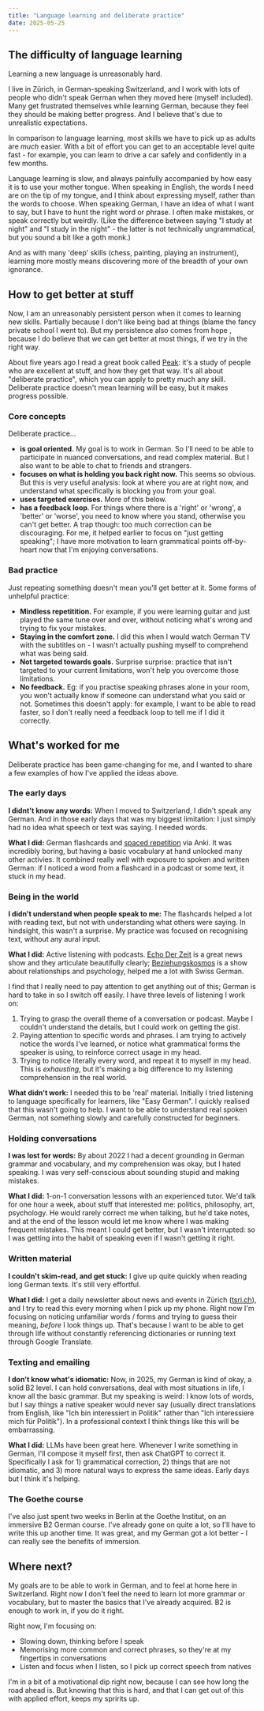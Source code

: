 ```yaml
---
title: "Language learning and deliberate practice"
date: 2025-05-25
---
```


## The difficulty of language learning

Learning a new language is unreasonably hard.

I live in Zürich, in German-speaking Switzerland, and I work with lots of people who didn't speak German when they moved here (myself included). Many get frustrated themselves while learning German, because they feel they should be making better progress. And I believe that's due to unrealistic expectations.

In comparison to language learning, most skills we have to pick up as adults are _much_ easier. With a bit of effort you can get to an acceptable level quite fast - for example, you can learn to drive a car safely and confidently in a few months.

Language learning is slow, and always painfully accompanied by how easy it is to use your mother tongue. When speaking in English, the words I need are on the tip of my tongue, and I think about expressing myself, rather than the words to choose. When speaking German, I have an idea of what I want to say, but I have to hunt the right word or phrase. I often make mistakes, or speak correctly but weirdly. (Like the difference between saying "I study at night" and "I study in the night" - the latter is not technically ungrammatical, but you sound a bit like a goth monk.)

And as with many 'deep' skills (chess, painting, playing an instrument), learning more mostly means discovering more of the breadth of your own ignorance.

## How to get better at stuff

Now, I am an unreasonably persistent person when it comes to learning new skills. Partially because I don't like being bad at things (blame the fancy private school I went to). But my persistence also comes from hope , because I do believe that we can get better at most things, if we try in the right way.

About five years ago I read a great book called [Peak](https://www.samuelthomasdavies.com/book-summaries/psychology/peak/): it's a study of people who are excellent at stuff, and how they get that way. It's all about "deliberate practice", which you can apply to pretty much any skill. Deliberate practice doesn't mean learning will be easy, but it makes progress possible.

### Core concepts

Deliberate practice...

- **is goal oriented.** My goal is to work in German. So I'll need to be able to participate in nuanced conversations, and read complex material. But I also want to be able to chat to friends and strangers.
- **focuses on what is holding you back right now.** This seems so obvious. But this is very useful analysis: look at where you are at right now, and understand what specifically is blocking you from your goal.
- **uses targeted exercises.** More of this below.
- **has a feedback loop**. For things where there is a 'right' or 'wrong', a 'better' or 'worse', you need to know where you stand, otherwise you can't get better. A trap though: too much correction can be discouraging. For me, it helped earlier to focus on "just getting speaking"; I have more motivation to learn grammatical points off-by-heart now that I'm enjoying conversations.

### Bad practice

Just repeating something doesn't mean you'll get better at it. Some forms of unhelpful practice:

- **Mindless repetitition.** For example, if you were learning guitar and just played the same tune over and over, without noticing what's wrong and trying to fix your mistakes.
- **Staying in the comfort zone.** I did this when I would watch German TV with the subtitles on - I wasn't actually pushing myself to comprehend what was being said.
- **Not targeted towards goals.** Surprise surprise: practice that isn't targeted to your current limitations, won't help you overcome those limitations.
- **No feedback.** Eg: if you practise speaking phrases alone in your room, you won't actually know if someone can understand what you said or not.  Sometimes this doesn't apply: for example, I want to be able to read faster, so I don't really need a feedback loop to tell me if I did it correctly.

## What's worked for me

Deliberate practice has been game-changing for me, and I wanted to share a few examples of how I've applied the ideas above.

### The early days

**I didnt't know any words:** When I moved to Switzerland, I didn't speak any German. And in those early days that was my biggest limitation: I just simply had no idea what speech or text was saying. I needed words.

**What I did:** German flashcards and [spaced repetition](https://en.wikipedia.org/wiki/Spaced_repetition) via Anki. It was incredibly boring, but having a basic vocabulary at hand unlocked many other activies. It combined really well with  exposure to spoken and written German: if I noticed a word from a flashcard in a podcast or some text, it stuck in my head.

### Being in the world

**I didn't understand when people speak to me:** The flashcards helped a lot with reading text, but not with understanding what others were saying. In hindsight, this wasn't a surprise. My practice was focused on recognising text, without any aural input. 

**What I did:** Active listening with podcasts. [Echo Der Zeit](https://www.srf.ch/audio/echo-der-zeit) is a great news show and they articulate beautifully clearly; [Beziehungskosmos](https://www.beziehungskosmos.com/) is a show about relationships and psychology, helped me a lot with Swiss German.

I find that I really need to pay attention to get anything out of this; German is hard to take in so I switch off easily. I have three levels of listening I work on:

1. Trying to grasp the overall theme of a conversation or podcast. Maybe I couldn't understand the details, but I could work on getting the gist.
2. Paying attention to specific words and phrases. I am trying to actively notice the words I've learned, or notice what grammatical forms the speaker is using, to reinforce correct usage in my head.
3. Trying to notice literally every word, and repeat it to myself in my head. This is _exhausting_, but it's making a big difference to my listening comprehension in the real world.

**What didn't work:** I needed this to be 'real' material. Initially I tried listening to language specifically for learners, like "Easy German". I quickly realised that this wasn't going to help. I want to be able to understand real spoken German, not something slowly and carefully constructed for beginners.

### Holding conversations

**I was lost for words:** By about 2022 I had a decent grounding in German grammar and vocabulary, and my comprehension was okay, but I hated speaking. I was very self-conscious about sounding stupid and making mistakes.

**What I did:** 1-on-1 conversation lessons with an experienced tutor. We'd talk for one hour a week, about stuff that interested me: politics, philosophy, art, psychology. He would rarely correct me when talking, but he'd take notes, and at the end of the lesson would let me know where I was making frequent mistakes. This meant I could get better, but I wasn't interrupted: so I was getting into the habit of speaking even if I wasn't getting it right.

### Written material

**I couldn't skim-read, and get stuck:** I give up quite quickly when reading long German texts. It's still very effortful.

**What I did:** I get a daily newsletter about news and events in Zürich ([tsri.ch](https://tsri.ch/)), and I try to read this every morning when I pick up my phone. Right now I'm focusing on noticing unfamiliar words / forms and trying to guess their meaning, _before_ I look things up. That's because I want to be able to get through life without constantly referencing dictionaries or running text through Google Translate.

### Texting and emailing

**I don't know what's idiomatic:** Now, in 2025, my German is kind of okay, a solid B2 level. I can hold conversations, deal with most situations in life, I know all the basic grammar. But my speaking is weird: I know lots of words, but I say things a native speaker would never say (usually direct translations from English, like "Ich bin interessiert in Politik" rather than "Ich interessiere mich für Politik"). In a professional context I think things like this will be embarrassing.

**What I did:** LLMs have been great here. Whenever I write something in German, I'll compose it myself first, then ask ChatGPT to correct it. Specifically I ask for 1) grammatical correction, 2) things that are not idiomatic, and 3) more natural ways to express the same ideas. Early days but I think it's helping.

### The Goethe course

I've also just spent two weeks in Berlin at the Goethe Institut, on an immersive B2 German course. I've already gone on quite a lot, so I'll have to write this up another time. It was great, and my German got a lot better - I can really see the benefits of immersion.

## Where next?

My goals are to be able to work in German, and to feel at home here in Switzerland. Right now I don't feel the need to learn lot more grammar or vocabulary, but to master the basics that I've already acquired. B2 is enough to work in, if you do it right.

Right now, I'm focusing on:

- Slowing down, thinking before I speak
- Memorising more common and correct phrases, so they're at my fingertips in conversations
- Listen and focus when I listen, so I pick up correct speech from natives

I'm in a bit of a motivational dip right now, because I can see how long the road ahead is. But knowing that this is hard, and that I can get out of this with applied effort, keeps my spririts up.

